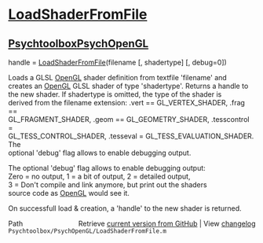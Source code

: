 # [LoadShaderFromFile](LoadShaderFromFile)
## [Psychtoolbox](Psychtoolbox)[PsychOpenGL](PsychOpenGL)

handle = [LoadShaderFromFile](LoadShaderFromFile)(filename [, shadertype] [, debug=0])  
  
Loads a GLSL [OpenGL](OpenGL) shader definition from textfile 'filename' and  
creates an [OpenGL](OpenGL) GLSL shader of type 'shadertype'. Returns a handle to  
the new shader. If shadertype is omitted, the type of the shader is  
derived from the filename extension: .vert == GL\_VERTEX\_SHADER, .frag ==  
GL\_FRAGMENT\_SHADER, .geom == GL\_GEOMETRY\_SHADER, .tesscontrol =  
GL\_TESS\_CONTROL\_SHADER, .tesseval = GL\_TESS\_EVALUATION\_SHADER. The  
optional 'debug' flag allows to enable debugging output.  
  
The optional 'debug' flag allows to enable debugging output:  
Zero = no output, 1 = a bit of output, 2 = detailed output,  
3 = Don't compile and link anymore, but print out the shaders  
source code as [OpenGL](OpenGL) would see it.  
  
On successfull load & creation, a 'handle' to the new shader is returned.  
  




<div class="code_header" style="text-align:right;">
  <span style="float:left;">Path&nbsp;&nbsp;</span> <span class="counter">Retrieve <a href=
  "https://raw.github.com/Psychtoolbox-3/Psychtoolbox-3/beta/Psychtoolbox/PsychOpenGL/LoadShaderFromFile.m">current version from GitHub</a> | View <a href=
  "https://github.com/Psychtoolbox-3/Psychtoolbox-3/commits/beta/Psychtoolbox/PsychOpenGL/LoadShaderFromFile.m">changelog</a></span>
</div>
<div class="code">
  <code>Psychtoolbox/PsychOpenGL/LoadShaderFromFile.m</code>
</div>

